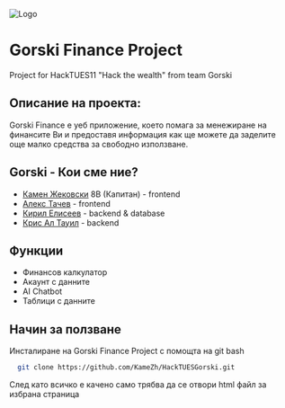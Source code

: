 
![Logo](https://i.postimg.cc/WpX89NKC/gorsko-logo.png)


# Gorski Finance Project
Project for HackTUES11 "Hack the wealth" from team Gorski 

## Описание на проекта:
Gorski Finance е уеб приложение, което помага за менежиране на финансите Ви и предоставя информация как ще можете да заделите още малко средства за свободно използване.

## Gorski - Кои сме ние?
- [Камен Жековски](https://github.com/KameZh) 8В (Капитан) - frontend
- [Алекс Тачев](https://github.com/AleksTach) - frontend
- [Кирил Елисеев](https://github.com/Kircho-code) - backend & database
- [Крис Ал Тауил](https://github.com/Kiks07Bg) - backend 


## Функции

- Финансов калкулатор
- Акаунт с данните
- AI Chatbot
- Таблици с данните


## Начин за ползване

Инсталиране на Gorski Finance Project с помощта на git bash

```bash
  git clone https://github.com/KameZh/HackTUESGorski.git
```
След като всичко е качено само трябва да се отвори html файл за избрана страница